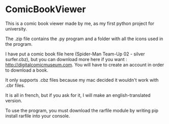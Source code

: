 # ComicBookViewer
This is a comic book viewer made by me, as my first python project for university.

The .zip file contains the .py program and a folder with all the icons used in the program.

I have put a comic book file here (Spider-Man Team-Up 02 - silver surfer.cbz), but you can download more here if you want : http://digitalcomicmuseum.com. You will have to create an account in order to download a book.

It only supports .cbz files because my mac decided it wouldn't work with .cbr files.

It is all in french, but if you ask for it, I will make an english-translated version.

To use the program, you must download the rarfile module by writing pip install rarfile into your console.

